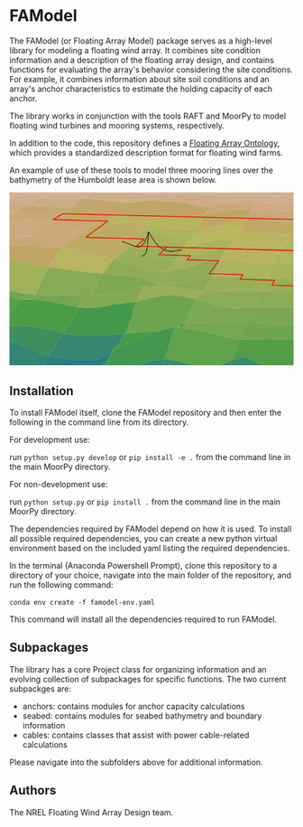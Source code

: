 # FAModel

The FAModel (or Floating Array Model) package serves as a high-level library for
modeling a floating wind array. It combines site condition information and a 
description of the floating array design, and contains functions for evaluating
the array's behavior considering the site conditions. For example, it combines
information about site soil conditions and an array's anchor characteristics to
estimate the holding capacity of each anchor.

The library works in conjunction with the tools RAFT and MoorPy to model floating
wind turbines and mooring systems, respectively.

In addition to the code, this repository defines a 
[Floating Array Ontology](https://github.com/FloatingArrayDesign/FAModel/tree/main/famodel/ontology), 
which provides a standardized description format for floating wind farms. 

An example of use of these tools to model three mooring lines over the bathymetry 
of the Humboldt lease area is shown below.

![Humboldt](famodel/seabed/images/slopeview4.PNG)


## Installation

To install FAModel itself, clone the FAModel repository and then enter the 
following in the command line from its directory.

For development use:

run ```python setup.py develop``` or ```pip install -e .``` from the command line in the main MoorPy directory.

For non-development use:

run ```python setup.py``` or ```pip install .``` from the command line in the main MoorPy directory.

The dependencies required by FAModel depend on how it is used. To install all
possible required dependencies, you can create a 
new python virtual environment based on the included yaml listing the required 
dependencies.

In the terminal (Anaconda Powershell Prompt), clone this repository to a 
directory of your choice, navigate into the main folder of the repository, and 
run the following command:

    conda env create -f famodel-env.yaml

This command will install all the dependencies required to run FAModel.


## Subpackages

The library has a core Project class for organizing information and an evolving
collection of subpackages for specific functions. The two current subpackges are:

- anchors: contains modules for anchor capacity calculations
- seabed: contains modules for seabed bathymetry and boundary information
- cables: contains classes that assist with power cable-related calculations

Please navigate into the subfolders above for additional information.


## Authors

The NREL Floating Wind Array Design team.